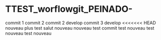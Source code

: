 # TTEST_worflowgit_PEINADO-

commit 1
commit 2
commit 2 develop
commit 3 develop
<<<<<<< HEAD
nouveau plus
test
salut
nouveau
nouveau
test
commit test
nouveau
test
nouveau
test
nouveau
